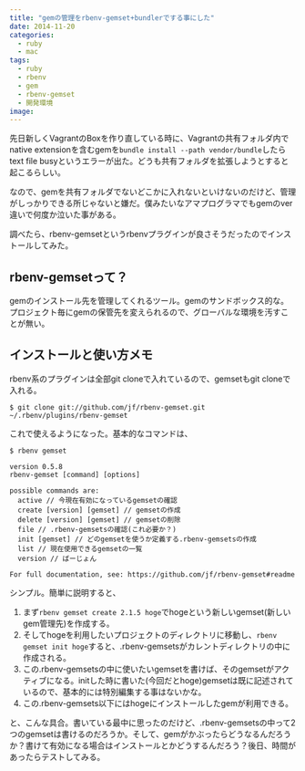 ```yaml
---
title: "gemの管理をrbenv-gemset+bundlerでする事にした"
date: 2014-11-20
categories:
  - ruby
  - mac
tags:
  - ruby
  - rbenv
  - gem
  - rbenv-gemset
  - 開発環境
image:
---
```

先日新しくVagrantのBoxを作り直している時に、Vagrantの共有フォルダ内でnative extensionを含むgemを`bundle install --path vendor/bundle`したらtext file busyというエラーが出た。どうも共有フォルダを拡張しようとすると起こるらしい。

<!--more-->

なので、gemを共有フォルダでないどこかに入れないといけないのだけど、管理がしっかりできる所じゃないと嫌だ。僕みたいなアマプログラマでもgemのver違いで何度か泣いた事がある。

調べたら、rbenv-gemsetというrbenvプラグインが良さそうだったのでインストールしてみた。

## rbenv-gemsetって？

gemのインストール先を管理してくれるツール。gemのサンドボックス的な。プロジェクト毎にgemの保管先を変えられるので、グローバルな環境を汚すことが無い。

## インストールと使い方メモ

rbenv系のプラグインは全部git cloneで入れているので、gemsetもgit cloneで入れる。

```
$ git clone git://github.com/jf/rbenv-gemset.git ~/.rbenv/plugins/rbenv-gemset
```

これで使えるようになった。基本的なコマンドは、

```
$ rbenv gemset

version 0.5.8
rbenv-gemset [command] [options]

possible commands are:
  active // 今現在有効になっているgemsetの確認
  create [version] [gemset] // gemsetの作成
  delete [version] [gemset] // gemsetの削除
  file // .rbenv-gemsetsの確認(これ必要か？)
  init [gemset] // どのgemsetを使うか定義する.rbenv-gemsetsの作成
  list // 現在使用できるgemsetの一覧
  version // ばーじょん

For full documentation, see: https://github.com/jf/rbenv-gemset#readme
```

シンプル。簡単に説明すると、

1. まず`rbenv gemset create 2.1.5 hoge`でhogeという新しいgemset(新しいgem管理先)を作成する。
2. そしてhogeを利用したいプロジェクトのディレクトリに移動し、`rbenv gemset init hoge`すると、.rbenv-gemsetsがカレントディレクトリの中に作成される。
3. この.rbenv-gemsetsの中に使いたいgemsetを書けば、そのgemsetがアクティブになる。initした時に書いた(今回だとhoge)gemsetは既に記述されているので、基本的には特別編集する事はないかな。
4. この.rbenv-gemsets以下にはhogeにインストールしたgemが利用できる。

と、こんな具合。書いている最中に思ったのだけど、.rbenv-gemsetsの中って2つのgemsetは書けるのだろうか。そして、gemがかぶったらどうなるんだろうか？書けて有効になる場合はインストールとかどうするんだろう？後日、時間があったらテストしてみる。
